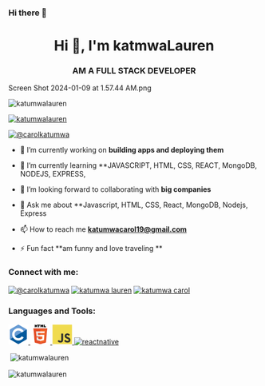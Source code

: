 ### Hi there 👋

<h1 align="center">Hi 👋, I'm katmwaLauren</h1>
<h3 align="center">AM A FULL STACK DEVELOPER</h3>
Screen Shot 2024-01-09 at 1.57.44 AM.png
<p align="left"> <img src="https://komarev.com/ghpvc/?username=katumwalauren&label=Profile%20views&color=0e75b6&style=flat" alt="katumwalauren" /> </p>

<p align="left"> <a href="https://github.com/ryo-ma/github-profile-trophy"><img src="https://github-profile-trophy.vercel.app/?username=katumwalauren" alt="katumwalauren" /></a> </p>

<p align="left"> <a href="https://twitter.com/@carolkatumwa" target="blank"><img src="https://img.shields.io/twitter/follow/@carolkatumwa?logo=twitter&style=for-the-badge" alt="@carolkatumwa" /></a> </p>

- 🔭 I’m currently working on **building apps and deploying them**

- 🌱 I’m currently learning **JAVASCRIPT, HTML, CSS, REACT, MongoDB, NODEJS, EXPRESS, 

- 👯 I’m looking forward to collaborating with **big companies**

- 💬 Ask me about **Javascript, HTML, CSS, React, MongoDB, Nodejs, Express

- 📫 How to reach me **katumwacarol19@gmail.com**

- ⚡ Fun fact **am funny and love traveling **

<h3 align="left">Connect with me:</h3>
<p align="left">
<a href="https://twitter.com/@carolkatumwa" target="blank"><img align="center" src="https://raw.githubusercontent.com/rahuldkjain/github-profile-readme-generator/master/src/images/icons/Social/twitter.svg" alt="@carolkatumwa" height="30" width="40" /></a>
<a href="https://instagram.com/katumwa lauren" target="blank"><img align="center" src="https://raw.githubusercontent.com/rahuldkjain/github-profile-readme-generator/master/src/images/icons/Social/instagram.svg" alt="katumwa lauren" height="30" width="40" /></a>
<a href="https://www.youtube.com/c/katumwa carol" target="blank"><img align="center" src="https://raw.githubusercontent.com/rahuldkjain/github-profile-readme-generator/master/src/images/icons/Social/youtube.svg" alt="katumwa carol" height="30" width="40" /></a>
</p>

<h3 align="left">Languages and Tools:</h3>
<p align="left"> <a href="https://www.cprogramming.com/" target="_blank" rel="noreferrer"> <img src="https://raw.githubusercontent.com/devicons/devicon/master/icons/c/c-original.svg" alt="c" width="40" height="40"/> </a> <a href="https://www.w3.org/html/" target="_blank" rel="noreferrer"> <img src="https://raw.githubusercontent.com/devicons/devicon/master/icons/html5/html5-original-wordmark.svg" alt="html5" width="40" height="40"/> </a> <a href="https://developer.mozilla.org/en-US/docs/Web/JavaScript" target="_blank" rel="noreferrer"> <img src="https://raw.githubusercontent.com/devicons/devicon/master/icons/javascript/javascript-original.svg" alt="javascript" width="40" height="40"/> </a> <a href="https://reactnative.dev/" target="_blank" rel="noreferrer"> <img src="https://reactnative.dev/img/header_logo.svg" alt="reactnative" width="40" height="40"/> </a> </p>

<p>&nbsp;<img align="center" src="https://github-readme-stats.vercel.app/api?username=katumwalauren&show_icons=true&locale=en" alt="katumwalauren" /></p>

<p><img align="center" src="https://github-readme-streak-stats.herokuapp.com/?user=katumwalauren&" alt="katumwalauren" /></p>
<a href="file:///Users/katumwa%20carol/Desktop/html/html-testRepair.html"></a>
